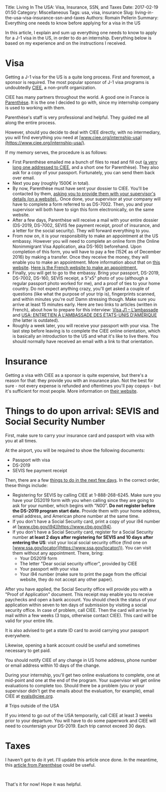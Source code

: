 Title: Living In The USA: Visa, Insurance, SSN, and Taxes
Date: 2017-02-19 01:50
Category: Miscellaneous
Tags: usa, visa, insurance
Slug: living-in-the-usa-visa-insurance-ssn-and-taxes
Authors: Romain Pellerin
Summary: Everything one needs to know before applying for a visa in the US

In this article, I explain and sum up everything one needs to know to apply for a J-1 visa in the US, in order to do an internship. Everything below is based on my experience and on the instructions I received.

# Visa

Getting a J-1 visa for the US is a quite long process. First and foremost, a sponsor is required. The most popular sponsor of J-1 visa programs is undoubtedly [CIEE](https://www.ciee.org/), a non-profit organization.

CIEE has many partners throughout the world. A good one in France is [Parenthèse](http://www.parenthese-paris.com/). It is the one I decided to go with, since my internship company is used to working with them.

Parenthèse's staff is very professional and helpful. They guided me all along the entire process.

However, should you decide to deal with CIEE directly, with no intermediary, you will find everything you need at [www.ciee.org/internship-usa](https://www.ciee.org/internship-usa/).

If my memory serves, the procedure is as follows:

- First Parenthèse emailed me a bunch of files to read and fill out ([a very long one addressed to CIEE](https://www.ciee.org/internship-usa/downloads/2017/CIEE_2017_Standard_INT-PCT_Application.pdf), and a short one for Parenthèse). They also ask for a copy of your passport. Fortunately, you can send them back over email.
- Next you pay (roughly 1500€ in total).
- By now, Parenthèse must have sent your dossier to CIEE. You'll be contacted by them, [asking you to provide them with your supervisor's details (on a website).](https://www.ciee.org/internship-usa/downloads/2016/CIEE_Electronic_DS-7002_Instructions_for_Participants.pdf). Once done, your supervisor at your company will have to complete a form referred to as DS-7002. Then, you and your supervisor will both have to sign this form electronically, on the same website.
- After a few days, Parenthèse will receive a mail with your entire dossier (DS-2019, DS-7002, SEVIS fee payment receipt, proof of insurance, and a letter for the social security). They will forward everything to you.
- From now on, it is your responsibility to make an appointment at the US embassy. However you will need to complete an online form (the Online Nonimmigrant Visa Application, aka DS-160) beforehand. Upon completion of this form, you will have to pay a fee (152€ as of December 2016) by making a transfer. Once they receive the money, they will enable you to make an appointment. More information about that on [this website](https://fr.usembassy.gov/fr/visas-fr/visas-de-sejour-temporaire/). [Here is the French website to make an appointment.](https://ais.usvisa-info.com/fr-fr/niv)
- Finally, you will get to go to the embassy. Bring your passport, DS-2019, DS-7002, DS-160, SEVIS receipt, a 5"x5" photo of you (although a regular passport photo worked for me), and a proof of ties to your home country. Do not expect anything crazy, you'll get asked a couple of questions (like what the purpose of your trip is), fingerprints scanned, and within minutes you're out! Damn stressing though. Make sure you arrive at least 15 minutes early. Here are two links to articles (written in French), about how to prepare for this interview: [Visa J1 – L’ambassade](http://gaelleinlosangeles.com/visa-j1-l-ambassade/) and [USA: ENTRETIEN À L'AMBASSADE DES ÉTATS-UNIS D'AMÉRIQUE](http://blog.eexit.net/usa-entretien-a-lambassade-des-etats-unis-damerique/) (the latter is outdated).
- Roughly a week later, you will receive your passport with your visa. The last step before leaving is to complete the CIEE online orientation, which is basically an introduction to the US and what it's like to live there. You should normally have received an email with a link to that orientation.

# Insurance

Getting a visa with CIEE as a sponsor is quite expensive, but there's a reason for that: they provide you with an insurance plan. Not the best for sure - not every expense is refunded and oftentimes you'll pay copays - but it's sufficient for most people. More information on [their website](https://www.ciee.org/insurance/index.html).

# Things to do upon arrival: SEVIS and Social Security Number

First, make sure to carry your insurance card and passport with visa with you at all times.

At the airport, you will be required to show the following documents:

- Passport with visa
- DS-2019
- SEVIS fee payment receipt 

Then, there are a few [things to do in the next few days](http://www.parenthese-paris.com/etudiants/visa-j1-intern/sur-place-usa/des-votre-arrivee-aux-usa/). In the correct order, these things include:

- Registering for SEVIS by calling CIEE at 1-888-268-6245. Make sure you have your DS2019 form with you when calling since they are going to ask for your number, which begins with "N00". **Do not register before the DS-2019 program start date.** Provide them with your home address, email address, and American phone number at the same time.
- If you don't have a Social Security card, print a copy of your i94 number at [www.cbp.gov/i94](https://www.cbp.gov/i94).
- If you don't have a Social Security card, register for a Social Security number **at least 2 days after registering for SEVIS and 10 days after entering the US**: visit your local social security office (find one on [www.ssa.gov/locator](https://www.ssa.gov/locator/)). You can visit them without any appointment. There, bring:
    - Your DS2019 form
    - The letter "Dear social security officer", provided by CIEE
    - Your passport with your visa
    - Your i94 number (make sure to print the page from the official website, they do not accept any other paper).

After you have applied, the Social Security office will provide you with a "Proof of Application" document. This receipt may enable you to receive paychecks and open a bank account. You should check the status of your application within seven to ten days of submission by visiting a social security office. In case of problem, call CIEE. Then the card will arrive by mail within a few weeks (3 tops, otherwise contact CIEE). This card will be valid for your entire life.

It is also advised to get a state ID card to avoid carrying your passport everywhere.

Likewise, opening a bank account could be useful and sometimes necessary to get paid.

You should notify CIEE of any change in US home address, phone number or email address within 10 days of the change.

During your internship, you'll get two online evaluations to complete, one at mid-point and one at the end of the program. Your supervisor will get online evaluations to complete too. Should there be a problem (you or your supervisor didn't get the emails about the evaluation, for example), email CIEE at <a href="mailto:evals@ciee.org">evals@ciee.org</a>.

# Trips outside of the USA

If you intend to go out of the USA temporarily, call CIEE at least 3 weeks prior to your departure. You will have to do some paperwork and CIEE will need to countersign your DS-2019. Each trip cannot exceed 30 days.

# Taxes

I haven't got to do it yet. I'll update this article once done. In the meantime, this [article from Parenthèse](http://www.parenthese-paris.com/etudiants/visa-j1-intern/sur-place-usa/declaration-dimpots-aux-usa/) could be useful.

<br />

That's it for now! Hope it was helpful.
